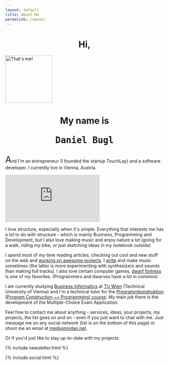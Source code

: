 ```yaml
---
layout: default
title: About Me
permalink: /about/
---
```


<h1 style="text-align: center;">Hi,</h1>

<!-- avatar -->
<div class="ui one column center aligned page grid">
  <div class="column">
    <img class="ui small circular image avatar" src="https://avatars0.githubusercontent.com/u/668674?v=3&amp;s=150" width="150" height="150" alt="That's me!">
  </div>
</div>
<!-- /avatar -->

<h1 style="text-align: center;">My name is <pre>Daniel Bugl</pre></h1>

<span style="font-size: 2em;">A</span>nd I'm an entrepreneur (I founded the
startup TouchLay) and a software developer. I currently live in Vienna, Austria.

<iframe class="map" src="https://www.google.com/maps/embed?pb=!1m18!1m12!1m3!1d170129.24812898834!2d16.380059899999996!3d48.2206849!2m3!1f0!2f0!3f0!3m2!1i1024!2i768!4f13.1!3m3!1m2!1s0x476d079e5136ca9f%3A0xfdc2e58a51a25b46!2sVienna%2C+Austria!5e0!3m2!1sen!2sus!4v1442866880125" scrolling="no" frameborder="0" style="border:0" allowfullscreen></iframe>

I love structure, especially when it's simple. Everything that
interests me has a lot to do with structure - which is mainly Business,
Programming and Development, but I also love making music and enjoy nature a lot
(going for a walk, riding my bike, or just sketching ideas in my notebook outside)

I spend most of my time reading articles, checking out cool and new stuff on the
web and [working on awesome projects](/projects/).
I [write](/articles/) and make music sometimes (the latter is more experimenting
with synthesizers and sounds than making full tracks).
I also love certain computer games, [dwarf fortress](https://en.wikipedia.org/wiki/Dwarf_Fortress)
is one of my favorites. (Programmers and dwarves have *a lot* in common)

I am currently studying [Business Informatics](https://www.tuwien.ac.at/en/teaching/bachelor_programs/business_informatics/)
at [TU Wien](https://www.tuwien.ac.at/) (Technical University of Vienna) and I'm
a technical tutor for the [Programmkonstruktion (Program Construction ~= Programming) course](https://tiss.tuwien.ac.at/course/courseDetails.xhtml?locale=en&courseNr=185A79).
My main job there is the development of the Multiple-Choice Exam Application.

Feel free to contact me about anything - services, ideas, your projects, my
projects, the list goes on and on - even if you just want to chat with me. Just
message me on any social network (list is on the bottom of this page) or shoot
me an email at [me@omnidan.net](mailto:me@omnidan.net).

Or if you'd just like to stay up-to-date with my projects:

{% include newsletter.html %}

{% include social.html %}
